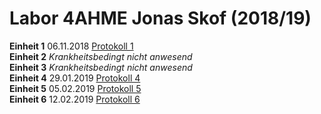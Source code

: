 # Labor 4AHME Jonas Skof (2018/19)

**Einheit 1** 06.11.2018  [Protokoll 1](protokoll_g2_skojom15_06.11.2018.md)    
**Einheit 2**   *Krankheitsbedingt nicht anwesend*  
**Einheit 3**   *Krankheitsbedingt nicht anwesend*  
**Einheit 4** 29.01.2019  [Protokoll 4](protokoll_g2_skojom15_29.01.2019.md)       
**Einheit 5** 05.02.2019  [Protokoll 5](protokoll_g2_skojom15_05.02.2019.md)       
**Einheit 6** 12.02.2019  [Protokoll 6](protokoll_g2_skojom15_12.02.2019.md)   
